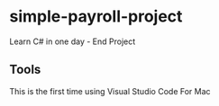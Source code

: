 # simple-payroll-project
Learn C# in one day - End Project

## Tools
This is the first time using Visual Studio Code For Mac